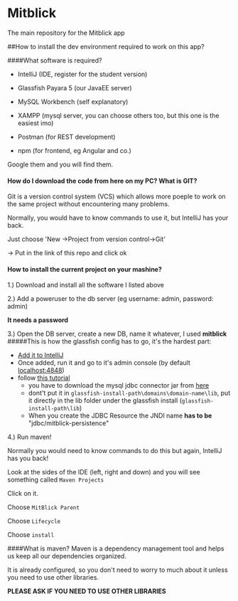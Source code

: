 # Mitblick
The main repository for the Mitblick app

##How to install the dev environment required to work on this app?

####What software is required? 

- IntelliJ (IDE, register for the student version)

- Glassfish Payara 5 (our JavaEE server)

- MySQL Workbench (self explanatory)

- XAMPP (mysql server, you can choose others too, but this one is the easiest imo)

- Postman (for REST development)

- npm (for frontend, eg Angular and co.)

Google them and you will find them.

#### How do I download the code from here on my PC? What is GIT?
Git is a version control system (VCS) which allows more poeple to work on the same project without encountering many problems.

Normally, you would have to know commands to use it, but IntelliJ has your back. 

Just choose 'New ->Project from version control->Git' 
   
   -> Put in the link of this repo and click ok 

#### How to install the current project on your mashine?

1.) Download and install all the software I listed above

2.) Add a poweruser to the db server (eg username: admin, password: admin)

**It needs a password** 

3.) Open the DB server, create a new DB, name it whatever, I used **mitblick**
#####This is how the glassfish config has to go, it's the hardest part:  
   - [Add it to IntelliJ](https://www.youtube.com/watch?v=7hNq06II-UM)
   - Once added, run it and go to it's admin console (by default [localhost:4848](http://localhost:4848/))  
   - follow [this tutorial](https://dev.mysql.com/doc/connector-j/5.1/en/connector-j-usagenotes-glassfish-config.html)
        - you have to download the mysql jdbc connector jar from [here](https://dev.mysql.com/downloads/connector/j/8.0.html)
        - dont't put it in `glassfish-install-path\domains\domain-name\lib`, put it directly in the lib folder under the glassfish install (`glassfish-install-path\lib`)
        - When you create the JDBC Resource the JNDI name **has to be** "jdbc/mitblick-persistence"
    
4.) Run maven! 


Normally you would need to know commands to do this but again, IntelliJ has you back! 

Look at the sides of the IDE (left, right and down) and you will see something called  `Maven Projects`

Click on it. 

Choose `MitBlick Parent`

Choose `Lifecycle`

Choose `install`

####What is maven?
Maven is a dependency management tool and helps us keep all our dependencies organized. 

It is already configured, so you don't need to worry to much about it unless you need to use other libraries.

**PLEASE ASK IF YOU NEED TO USE OTHER LIBRARIES**

